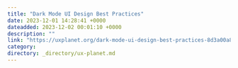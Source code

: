 ```yaml
---
title: "Dark Mode UI Design Best Practices"
date: 2023-12-01 14:28:41 +0000
dateadded: 2023-12-02 00:01:10 +0000
description: ""
link: "https://uxplanet.org/dark-mode-ui-design-best-practices-8d3a00a83924?source=rss----819cc2aaeee0---4"
category:
directory: _directory/ux-planet.md
---
```

